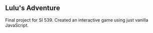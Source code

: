 ## Lulu's Adventure

Final project for SI 539. Created an interactive game using just vanilla JavaScript.
